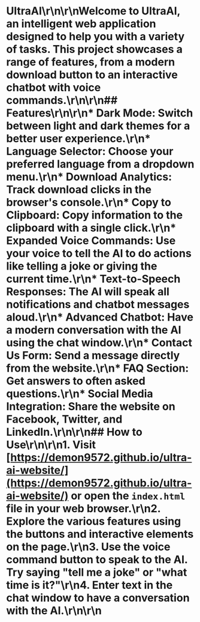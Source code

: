 # UltraAI\r\n\r\nWelcome to UltraAI, an intelligent web application designed to help you with a variety of tasks. This project showcases a range of features, from a modern download button to an interactive chatbot with voice commands.\r\n\r\n## Features\r\n\r\n*   **Dark Mode**: Switch between light and dark themes for a better user experience.\r\n*   **Language Selector**: Choose your preferred language from a dropdown menu.\r\n*   **Download Analytics**: Track download clicks in the browser's console.\r\n*   **Copy to Clipboard**: Copy information to the clipboard with a single click.\r\n*   **Expanded Voice Commands**: Use your voice to tell the AI to do actions like telling a joke or giving the current time.\r\n*   **Text-to-Speech Responses**: The AI will speak all notifications and chatbot messages aloud.\r\n*   **Advanced Chatbot**: Have a modern conversation with the AI using the chat window.\r\n*   **Contact Us Form**: Send a message directly from the website.\r\n*   **FAQ Section**: Get answers to often asked questions.\r\n*   **Social Media Integration**: Share the website on Facebook, Twitter, and LinkedIn.\r\n\r\n## How to Use\r\n\r\n1.  Visit [https://demon9572.github.io/ultra-ai-website/](https://demon9572.github.io/ultra-ai-website/) or open the `index.html` file in your web browser.\r\n2.  Explore the various features using the buttons and interactive elements on the page.\r\n3.  Use the voice command button to speak to the AI. Try saying \"tell me a joke\" or \"what time is it?\"\r\n4.  Enter text in the chat window to have a conversation with the AI.\r\n\r\n
